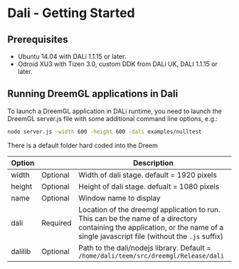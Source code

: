 # Dali - Getting Started

## Prerequisites
 * Ubuntu 14.04 with DALi 1.1.15 or later.
 * Odroid XU3 with Tizen 3.0, custom DDK from DALi UK, DALI 1.1.15 or later.

## Running DreemGL applications in Dali
To launch a DreemGL application in DALi runtime, you need to launch the DreemGL server.js file with some additional command line options, e.g.:

```Bash
node server.js -width 600 -height 600 -dali examples/nulltest
```

There is a default folder hard coded into the Dreem

| Option  |          | Description                                                         |
| ------- | -------- | ------------------------------------------------------------------- |
| width   | Optional | Width of dali stage. default = 1920 pixels |
| height  | Optional | Height of dali stage. defualt = 1080 pixels |
| name    | Optional | Window name to display |
| dali    | Required | Location of the dreemgl application to run. This can be the name of a directory containing the application, or the name of a single javascript file (without the ```.js``` suffix)
| dalilib | Optional | Path to the dali/nodejs library. Default = ```/home/dali/teem/src/dreemgl/Release/dali```

